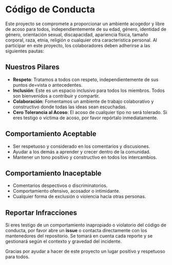 # Código de Conducta

Este proyecto se compromete a proporcionar un ambiente acogedor y libre de acoso para todos, independientemente de su edad, género, identidad de género, orientación sexual, discapacidad, apariencia física, tamaño corporal, raza, etnia, religión o cualquier otra característica personal. Al participar en este proyecto, los colaboradores deben adherirse a las siguientes pautas:

## Nuestros Pilares

- **Respeto**: Tratamos a todos con respeto, independientemente de sus puntos de=vista o antecedentes.
- **Inclusión**: Este es un espacio inclusivo para todos los miembros. Todos son bienvenidos a contribuir y compartir.
- **Colaboración**: Fomentamos un ambiente de trabajo colaborativo y constructivo donde todas las ideas sean escuchadas.
- **Cero Tolerancia al Acoso**: El acoso de cualquier tipo no será tolerado. Si eres testigo o víctima de acoso, por favor repórtalo inmediatamente.

## Comportamiento Aceptable

- Ser respetuoso y considerado en los comentarios y discusiones.
- Ayudar a los demás a aprender y crecer dentro de la comunidad.
- Mantener un tono positivo y constructivo en todos los intercambios.

## Comportamiento Inaceptable

- Comentarios despectivos o discriminatorios.
- Comportamiento ofensivo, acosador o intimidante.
- Cualquier forma de exclusión o violencia hacia otras personas.

## Reportar Infracciones

Si eres testigo de un comportamiento inapropiado o violatorio del código de conducta, por favor abre un **issue** o contacta directamente con los mantenedores del repositorio. Se tomará en cuenta cada reporte y se gestionará según el contexto y gravedad del incidente.

Gracias por ayudar a hacer de este proyecto un lugar positivo y respetuoso para todos.
